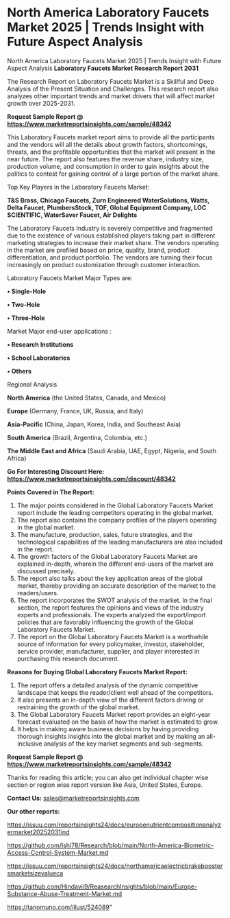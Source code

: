# North America Laboratory Faucets Market 2025 | Trends Insight with Future Aspect Analysis
North America Laboratory Faucets Market 2025 | Trends Insight with Future Aspect Analysis
<strong>Laboratory Faucets Market Research Report 2031</strong>

The Research Report on Laboratory Faucets Market is a Skillful and Deep Analysis of the Present Situation and Challenges. This research report also analyzes other important trends and market drivers that will affect market growth over 2025-2031.

<strong>Request Sample Report @ <a href=https://www.marketreportsinsights.com/sample/48342>https://www.marketreportsinsights.com/sample/48342</a></strong>

This Laboratory Faucets market report aims to provide all the participants and the vendors will all the details about growth factors, shortcomings, threats, and the profitable opportunities that the market will present in the near future. The report also features the revenue share, industry size, production volume, and consumption in order to gain insights about the politics to contest for gaining control of a large portion of the market share.

Top Key Players in the Laboratory Faucets Market:

<strong>T&S Brass, Chicago Faucets, Zurn Engineered WaterSolutions, Watts, Delta Faucet, PlumbersStock, TOF, Global Equipment Company, LOC SCIENTIFIC, WaterSaver Faucet, Air Delights</strong>

The Laboratory Faucets Industry is severely competitive and fragmented due to the existence of various established players taking part in different marketing strategies to increase their market share. The vendors operating in the market are profiled based on price, quality, brand, product differentiation, and product portfolio. The vendors are turning their focus increasingly on product customization through customer interaction.

Laboratory Faucets Market Major Types are:

<strong>•  Single-Hole

•  Two-Hole

•  Three-Hole</strong>

Market Major end-user applications :

<strong>•  Research Institutions

•  School Laboratories

•  Others</strong>

Regional Analysis

</u><strong><b>North America</b></strong> (the United States, Canada, and Mexico)

<strong><b>Europe </b></strong>(Germany, France, UK, Russia, and Italy)

<strong><b>Asia-Pacific</b></strong> (China, Japan, Korea, India, and Southeast Asia)

<strong><b>South America</b></strong> (Brazil, Argentina, Colombia, etc.)

<strong><b>The Middle East and Africa</b></strong> (Saudi Arabia, UAE, Egypt, Nigeria, and South Africa)

<strong>Go For Interesting Discount Here: <a href=https://www.marketreportsinsights.com/discount/48342>https://www.marketreportsinsights.com/discount/48342</a></strong>

<strong>Points Covered in The Report:</strong>
<ol>
  <li>The major points considered in the Global Laboratory Faucets Market report include the leading competitors operating in the global market.</li>
  <li>The report also contains the company profiles of the players operating in the global market.</li>
  <li>The manufacture, production, sales, future strategies, and the technological capabilities of the leading manufacturers are also included in the report.</li>
  <li>The growth factors of the Global Laboratory Faucets Market are explained in-depth, wherein the different end-users of the market are discussed precisely.</li>
  <li>The report also talks about the key application areas of the global market, thereby providing an accurate description of the market to the readers/users.</li>
  <li>The report incorporates the SWOT analysis of the market. In the final section, the report features the opinions and views of the industry experts and professionals. The experts analyzed the export/import policies that are favorably influencing the growth of the Global Laboratory Faucets Market.</li>
  <li>The report on the Global Laboratory Faucets Market is a worthwhile source of information for every policymaker, investor, stakeholder, service provider, manufacturer, supplier, and player interested in purchasing this research document.</li>
</ol>
<strong>Reasons for Buying Global Laboratory Faucets Market Report:</strong>

<ol>
  <li>The report offers a detailed analysis of the dynamic competitive landscape that keeps the reader/client well ahead of the competitors.</li>
  <li>It also presents an in-depth view of the different factors driving or restraining the growth of the global market.</li>
  <li>The Global Laboratory Faucets Market report provides an eight-year forecast evaluated on the basis of how the market is estimated to grow.</li>
  <li>It helps in making aware business decisions by having providing thorough insights insights into the global market and by making an all-inclusive analysis of the key market segments and sub-segments.</li>
</ol>
<strong>Request Sample Report @ <a href=https://www.marketreportsinsights.com/sample/48342>https://www.marketreportsinsights.com/sample/48342</a></strong>


Thanks for reading this article; you can also get individual chapter wise section or region wise report version like Asia, United States, Europe.

<strong>Contact Us:</strong>
sales@marketreportsinsights.com

<strong>Our other reports:</strong>

<a href=https://issuu.com/reportsinsights24/docs/europenutrientcompositionanalyzermarket20252031ind>https://issuu.com/reportsinsights24/docs/europenutrientcompositionanalyzermarket20252031ind</a>

<a href=https://github.com/Ishi78/Research/blob/main/North-America-Biometric-Access-Control-System-Market.md>https://github.com/Ishi78/Research/blob/main/North-America-Biometric-Access-Control-System-Market.md</a>

<a href=https://issuu.com/reportsinsights24/docs/northamericaelectricbrakeboostersmarketsizevalueca>https://issuu.com/reportsinsights24/docs/northamericaelectricbrakeboostersmarketsizevalueca</a>

<a href=https://github.com/Hindavii9/ReasearchInsights/blob/main/Europe-Substance-Abuse-Treatment-Market.md>https://github.com/Hindavii9/ReasearchInsights/blob/main/Europe-Substance-Abuse-Treatment-Market.md</a>

<a href=https://tanomuno.com/illust/524089>https://tanomuno.com/illust/524089</a>"

